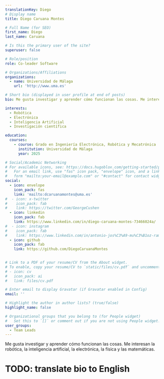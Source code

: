 ```yaml
---
translationKey: Diego
# Display name
title: Diego Caruana Montes

# Full Name (for SEO)
first_name: Diego
last_name: Caruana

# Is this the primary user of the site?
superuser: false

# Role/position
role: Co-leader Software

# Organizations/Affiliations
organizations:
  - name: Universidad de Málaga
    url: 'http://www.uma.es'

# Short bio (displayed in user profile at end of posts)
bio: Me gusta investigar y aprender cómo funcionan las cosas. Me interesan la robótica, la inteligencia artificial, la electrónica, la física y las matemáticas. 

interests:
  - Robótica
  - Electrónica
  - Inteligencia Artificial
  - Investigación científica

education:
  courses:
    - course: Grado en Ingeniería Electrónica, Robótica y Mecatrónica
      institution: Universidad de Málaga
      year: 2025

# Social/Academic Networking
# For available icons, see: https://docs.hugoblox.com/getting-started/page-builder/#icons
#   For an email link, use "fas" icon pack, "envelope" icon, and a link in the
#   form "mailto:your-email@example.com" or "#contact" for contact widget.
social:
  - icon: envelope
    icon_pack: fas
    link: 'mailto:dcaruanamontes@uma.es'
#  - icon: x-twitter
#    icon_pack: fab
#    link: https://twitter.com/GeorgeCushen
  - icon: linkedin
    icon_pack: fab
    link: https://www.linkedin.com/in/diego-caruana-montes-73466024a/
#  - icon: instagram
#    icon_pack: fab
#    link: https://www.linkedin.com/in/antonio-jos%C3%A9-mu%C3%B1oz-ram%C3%ADrez-25004b120/
  - icon: github
    icon_pack: fab
    link: https://github.com/DiegoCaruanaMontes

    
# Link to a PDF of your resume/CV from the About widget.
# To enable, copy your resume/CV to `static/files/cv.pdf` and uncomment the lines below.
# - icon: cv
#   icon_pack: ai
#   link: files/cv.pdf

# Enter email to display Gravatar (if Gravatar enabled in Config)
email: ''

# Highlight the author in author lists? (true/false)
highlight_name: false

# Organizational groups that you belong to (for People widget)
#   Set this to `[]` or comment out if you are not using People widget.
user_groups:
  - Team Leads
---
```




Me gusta investigar y aprender cómo funcionan las cosas. Me interesan la robótica, la inteligencia artificial, la electrónica, la física y las matemáticas. 

# TODO: translate bio to English
